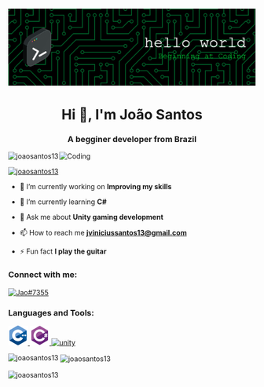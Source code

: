 ![Header](https://github.com/joaosantos13/joaosantos13/blob/main/github-header-image.png)
<h1 align="center">Hi 👋, I'm João Santos</h1>
<h3 align="center">A begginer developer from Brazil</h3>
<img align = "right" alt="Coding" width="400" src= "https"://giphy.com/gifs/screen-monitor-closeup-26tn33aiTi1jkl6H6>

<p align="left"> <img src="https://komarev.com/ghpvc/?username=joaosantos13&label=Profile%20views&color=0e75b6&style=flat" alt="joaosantos13" /> </p>

<p align="left"> <a href="https://github.com/ryo-ma/github-profile-trophy"><img src="https://github-profile-trophy.vercel.app/?username=joaosantos13" alt="joaosantos13" /></a> </p>

- 🔭 I’m currently working on **Improving my skills**

- 🌱 I’m currently learning **C#**

- 💬 Ask me about **Unity gaming development**

- 📫 How to reach me **jviniciussantos13@gmail.com**

- ⚡ Fun fact **I play the guitar**

<h3 align="left">Connect with me:</h3>
<p align="left">
<a href="https://discord.gg/Jao#7355" target="blank"><img align="center" src="https://raw.githubusercontent.com/rahuldkjain/github-profile-readme-generator/master/src/images/icons/Social/discord.svg" alt="Jao#7355" height="30" width="40" /></a>
</p>

<h3 align="left">Languages and Tools:</h3>
<p align="left"> <a href="https://www.w3schools.com/cpp/" target="_blank" rel="noreferrer"> <img src="https://raw.githubusercontent.com/devicons/devicon/master/icons/cplusplus/cplusplus-original.svg" alt="cplusplus" width="40" height="40"/> </a> <a href="https://www.w3schools.com/cs/" target="_blank" rel="noreferrer"> <img src="https://raw.githubusercontent.com/devicons/devicon/master/icons/csharp/csharp-original.svg" alt="csharp" width="40" height="40"/> </a> <a href="https://unity.com/" target="_blank" rel="noreferrer"> <img src="https://www.vectorlogo.zone/logos/unity3d/unity3d-icon.svg" alt="unity" width="40" height="40"/> </a> </p>

<p><img align="left" src="https://github-readme-stats.vercel.app/api/top-langs?username=joaosantos13&show_icons=true&locale=en&layout=compact" alt="joaosantos13" /></p>

<p>&nbsp;<img align="center" src="https://github-readme-stats.vercel.app/api?username=joaosantos13&show_icons=true&locale=en" alt="joaosantos13" /></p>

<p><img align="center" src="https://github-readme-streak-stats.herokuapp.com/?user=joaosantos13&" alt="joaosantos13" /></p>
